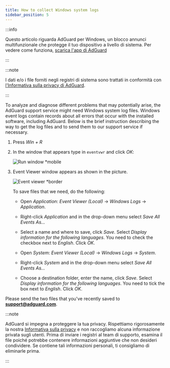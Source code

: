 ```yaml
---
title: How to collect Windows system logs
sidebar_position: 5
---
```


:::info

Questo articolo riguarda AdGuard per Windows, un blocco annunci multifunzionale che protegge il tuo dispositivo a livello di sistema. Per vedere come funziona, [scarica l'app di AdGuard](https://agrd.io/download-kb-adblock)

:::

:::note

I dati e/o i file forniti negli registri di sistema sono trattati in conformità con [l'Informativa sulla privacy di AdGuard](https://adguard.com/en/privacy.html).

:::

To analyze and diagnose different problems that may potentially arise, the AdGuard support service might need Windows system log files. Windows event logs contain records about all errors that occur with the installed software, including AdGuard. Below is the brief instruction describing the way to get the log files and to send them to our support service if necessary.

1. Press *Win + R*

1. In the window that appears type in `eventvwr` and click *OK*:

    ![Run window *mobile](https://cdn.adtidy.org/public/Adguard/kb/newscreenshots/En/eng_event_logs_1.png)

1. Event Viewer window appears as shown in the picture.

    ![Event viewer *border](https://cdn.adtidy.org/public/Adguard/kb/newscreenshots/En/eng_event_logs_2.png)

    To save files that we need, do the following:

    - Open *Application*: *Event Viewer (Local)* → *Windows Logs* → *Application*.

    - Right-click *Application* and in the drop-down menu select *Save All Events As...*

    - Select a name and where to save, click *Save*. Select *Display information for the following languages*. You need to check the checkbox next to *English*. Click *OK*.

    - Open *System*: *Event Viewer (Local)* → *Windows Logs* → *System*.

    - Right-click *System* and in the drop-down menu select *Save All Events As...*

    - Choose a destination folder, enter the name, click *Save*. Select *Display information for the following languages*. You need to tick the box next to *English*. Click *OK*.

Please send the two files that you've recently saved to **support@adguard.com**.

:::note

AdGuard si impegna a proteggere la tua privacy. Rispettiamo rigorosamente la nostra [Informativa sulla privacy](https://adguard.com/privacy/windows.html) e non raccogliamo alcuna informazione privata sugli utenti. Prima di inviare i registri al team di supporto, esamina il file poiché potrebbe contenere informazioni aggiuntive che non desideri condividere. Se contiene tali informazioni personali, ti consigliamo di eliminarle prima.

:::
